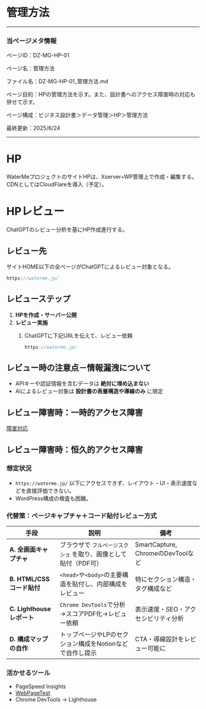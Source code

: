 # 管理方法

---

### 当ページメタ情報

ページID：DZ-MG-HP-01

ページ名：管理方法

ファイル名：DZ-MG-HP-01_管理方法.md

ページ目的：HPの管理方法を示す。また、設計書へのアクセス障害時の対応も併せて示す。

ページ構成：ビジネス設計書＞データ管理＞HP＞管理方法

最終更新：2025/6/24

---

# HP

WaterMeプロジェクトのサイトHPは、Xserver+WP管理上で作成・編集する。CDNとしてはCloudFlareを導入（予定）。

# HPレビュー

ChatGPTのレビュー分析を基にHP作成進行する。

## レビュー先

サイトHOME以下の全ページがChatGPTによるレビュー対象となる。

```jsx
https://waterme.jp/
```

## レビューステップ

1. **HPを作成・サーバー公開**
2. **レビュー実施**
    1. ChatGPTに下記URLを伝えて、レビュー依頼
        
        ```jsx
        https://waterme.jp/
        ```
        

## レビュー時の注意点－情報漏洩について

- APIキーや認証情報を含むデータは **絶対に埋め込まない**
- AIによるレビュー対象は **設計書の表層構造や導線のみ** に限定

## レビュー障害時：一時的アクセス障害

[障害対応](%E9%9A%9C%E5%AE%B3%E5%AF%BE%E5%BF%9C%20217cd75ce18580c2b2a5d6a3eda37238.md)

## レビュー障害時：恒久的アクセス障害

### 想定状況

- `https://waterme.jp/` 以下にアクセスできず、レイアウト・UI・表示速度などを直接評価できない。
- WordPress構成の検査も困難。

### 代替策：**ページキャプチャ＋コード貼付レビュー方式**

| 手段 | 説明 | 備考 |
| --- | --- | --- |
| **A. 全画面キャプチャ** | ブラウザで `フルページスクショ` を取り、画像として貼付（PDF可） | SmartCapture, ChromeのDevToolなど |
| **B. HTML/CSSコード貼付** | `<head>`や`<body>`の主要構造を貼付し、内部構成をレビュー | 特にセクション構造・タグ構成など |
| **C. Lighthouseレポート** | `Chrome DevTools`で分析→スコアPDF化→レビュー依頼 | 表示速度・SEO・アクセシビリティ分析 |
| **D. 構成マップの自作** | トップページやLPのセクション構成をNotionなどで自作し提示 | CTA・導線設計をレビュー可能に |

### 活かせるツール

- PageSpeed Insights
- [WebPageTest](https://www.webpagetest.org/)
- Chrome DevTools → Lighthouse